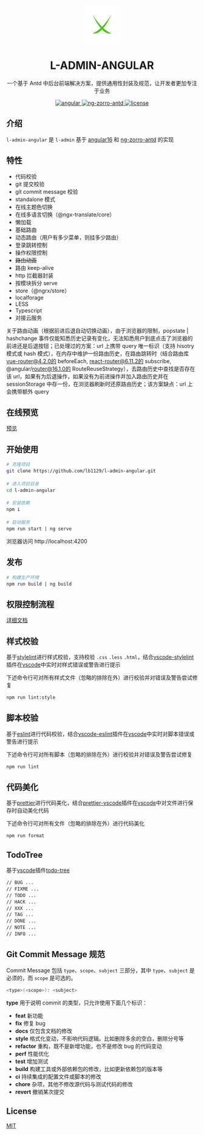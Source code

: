 <p align="center">
  <a href="https://www.leibo.group/l-admin-angular/">
    <img width="100" src="https://github.com/lb1129/l-admin-angular/blob/master/src/assets/image/logo.svg">
  </a>
</p>

<h1 align="center">L-ADMIN-ANGULAR</h1>

<p align="center">一个基于 Antd 中后台前端解决方案，提供通用性封装及规范，让开发者更加专注于业务</p>

<p align="center">
  <a href="https://github.com/angular/angular">
    <img src="https://img.shields.io/badge/angular-16.1.0-brightgreen.svg" alt="angular">
  </a>
  <a href="https://github.com/NG-ZORRO/ng-zorro-antd">
    <img src="https://img.shields.io/badge/zorro-16.0.0-brightgreen.svg" alt="ng-zorro-antd">
  </a>
  <a href="https://github.com/lb1129/l-admin-angular/blob/master/LICENSE">
    <img src="https://img.shields.io/github/license/mashape/apistatus.svg" alt="license">
  </a>
</p>

## 介绍

`l-admin-angular` 是 `l-admin` 基于 [angular16](https://github.com/angular/angular) 和 [ng-zorro-antd](https://github.com/NG-ZORRO/ng-zorro-antd) 的实现

## 特性

- 代码校验
- git 提交校验
- git commit message 校验
- standalone 模式
- 在线主题色切换
- 在线多语言切换（@ngx-translate/core）
- 懒加载
- 基础路由
- 动态路由（用户有多少菜单，则挂多少路由）
- 登录跳转控制
- 操作权限控制
- ~~路由动画~~
- 路由 keep-alive
- http 拦截器封装
- 按模块拆分 serve
- store（@ngrx/store）
- localforage
- LESS
- Typescript
- 对接云服务

关于路由动画（根据前进后退自动切换动画），由于浏览器的限制，popstate | hashchange 事件仅能知悉历史记录有变化，无法知悉用户到底点击了浏览器的前进还是后退按钮；已处理过的方案：url 上携带 query 唯一标识（支持 hisotry 模式或 hash 模式），在内存中维护一份路由历史，在路由跳转时（结合路由库 vue-router@4.2.0的 beforeEach, react-router@6.11.2的 subscribe, @angular/router@16.1.0的 RouteReuseStrategy），去路由历史中查找是否存在该 url，如果有为后退操作，如果没有为前进操作并加入路由历史并在 sessionStorage 中存一份，在浏览器刷新时还原路由历史；该方案缺点：url 上会携带额外 query

## 在线预览

[预览](https://www.leibo.group/l-admin-angular/)

## 开始使用

```sh
# 克隆项目
git clone https://github.com/lb1129/l-admin-angular.git

# 进入项目目录
cd l-admin-angular

# 安装依赖
npm i

# 启动服务
npm run start | ng serve
```

浏览器访问 http://localhost:4200

## 发布

```sh
# 构建生产环境
npm run build | ng build
```

## 权限控制流程

[详细文档](./PermissionFlow.md)

## 样式校验

基于[stylelint](https://stylelint.io/)进行样式校验，支持校验 `.css` `.less` `.html`，结合[vscode-stylelint](https://marketplace.visualstudio.com/items?itemName=stylelint.vscode-stylelint)插件在[vscode](https://code.visualstudio.com/)中实时对样式错误或警告进行提示

下述命令行可对所有样式文件（忽略的排除在外）进行校验并对错误及警告尝试修复

```sh
npm run lint:style
```

## 脚本校验

基于[eslint](https://eslint.org/)进行代码校验，结合[vscode-eslint](https://marketplace.visualstudio.com/items?itemName=dbaeumer.vscode-eslint)插件在[vscode](https://code.visualstudio.com/)中实时对脚本错误或警告进行提示

下述命令行可对所有脚本（忽略的排除在外）进行校验并对错误及警告尝试修复

```sh
npm run lint
```

## 代码美化

基于[prettier](https://prettier.io/)进行代码美化，结合[prettier-vscode](https://marketplace.visualstudio.com/items?itemName=esbenp.prettier-vscode)插件在[vscode](https://code.visualstudio.com/)中对文件进行保存时自动美化代码

下述命令行可对所有文件（忽略的排除在外）进行代码美化

```sh
npm run format
```

## TodoTree

基于[vscode](https://code.visualstudio.com/)插件[todo-tree](https://marketplace.visualstudio.com/items?itemName=Gruntfuggly.todo-tree)

```sh
// BUG ...
// FIXME ...
// TODO ...
// HACK ...
// XXX ...
// TAG ...
// DONE ...
// NOTE ...
// INFO ...
```

## Git Commit Message 规范

Commit Message 包括 `type`、`scope`、`subject` 三部分，其中 `type`、`subject` 是必须的，而 `scope` 是可选的。

```sh
<type>(<scope>): <subject>
```

**type** 用于说明 commit 的类型，只允许使用下面几个标识：

- **feat** 新功能
- **fix** 修复 bug
- **docs** 仅包含文档的修改
- **style** 格式化变动，不影响代码逻辑。比如删除多余的空白，删除分号等
- **refactor** 重构，既不是新增功能，也不是修改 bug 的代码变动
- **perf** 性能优化
- **test** 增加测试
- **build** 构建工具或外部依赖包的修改，比如更新依赖包的版本等
- **ci** 持续集成的配置文件或脚本的修改
- **chore** 杂项，其他不修改源代码与测试代码的修改
- **revert** 撤销某次提交

## License

[MIT](https://github.com/lb1129/l-admin-angular/blob/master/LICENSE)
